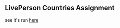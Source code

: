 
## LivePerson Countries Assignment
see it's run [here](https://sagi770.github.io/liveperson-assessment)

